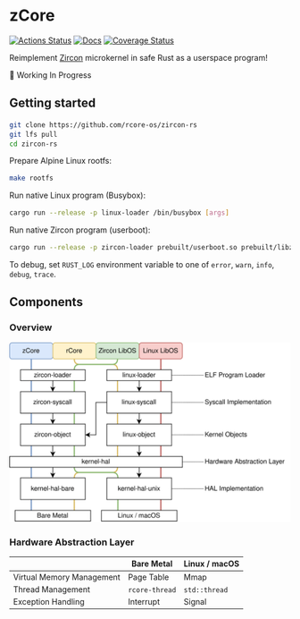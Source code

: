 # zCore

[![Actions Status](https://github.com/rcore-os/zircon-rs/workflows/CI/badge.svg)](https://github.com/rcore-os/zircon-rs/actions)
[![Docs](https://img.shields.io/badge/docs-alpha-blue)](https://rcore-os.github.io/zircon-rs/zircon_object/)
[![Coverage Status](https://coveralls.io/repos/github/rcore-os/zircon-rs/badge.svg?branch=master)](https://coveralls.io/github/rcore-os/zircon-rs?branch=master)

Reimplement [Zircon][zircon] microkernel in safe Rust as a userspace program!

🚧 Working In Progress

## Getting started

```sh
git clone https://github.com/rcore-os/zircon-rs
git lfs pull
cd zircon-rs
```

Prepare Alpine Linux rootfs:

```sh
make rootfs
```

Run native Linux program (Busybox):

```sh
cargo run --release -p linux-loader /bin/busybox [args]
```

Run native Zircon program (userboot):

```sh
cargo run --release -p zircon-loader prebuilt/userboot.so prebuilt/libzircon.so prebuilt/legacy-image-x64.zbi
```

To debug, set `RUST_LOG` environment variable to one of `error`, `warn`, `info`, `debug`, `trace`.

## Components

### Overview

![](./docs/structure.svg)

[zircon]: https://fuchsia.googlesource.com/fuchsia/+/master/zircon/README.md
[kernel-objects]: https://github.com/PanQL/zircon/blob/master/docs/objects.md
[syscalls]: https://github.com/PanQL/zircon/blob/master/docs/syscalls.md

### Hardware Abstraction Layer

|                           | Bare Metal     | Linux / macOS |
| :------------------------ | -------------- | ------------- |
| Virtual Memory Management | Page Table     | Mmap          |
| Thread Management         | `rcore-thread` | `std::thread` |
| Exception Handling        | Interrupt      | Signal        |

